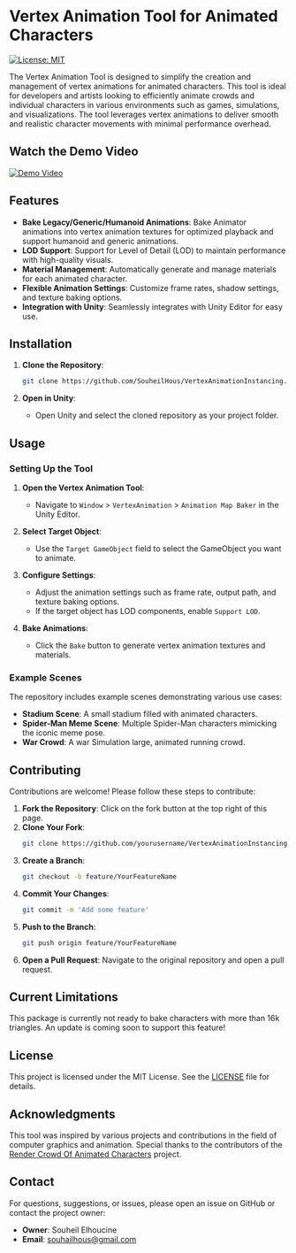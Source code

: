 # Vertex Animation Tool for Animated Characters



[![License: MIT](https://img.shields.io/badge/License-MIT-yellow.svg)](LICENSE)


The Vertex Animation Tool is designed to simplify the creation and management of vertex animations for animated characters. This tool is ideal for developers and artists looking to efficiently animate crowds and individual characters in various environments such as games, simulations, and visualizations. The tool leverages vertex animations to deliver smooth and realistic character movements with minimal performance overhead.

## Watch the Demo Video

[![Demo Video](https://img.youtube.com/vi/NrVlNjb3XuQ/0.jpg)](https://youtu.be/UWQL-R4SXvY)


## Features
- **Bake Legacy/Generic/Humanoid Animations**: Bake Animator animations into vertex animation textures for optimized playback and support humanoid and generic animations.
- **LOD Support**: Support for Level of Detail (LOD) to maintain performance with high-quality visuals.
- **Material Management**: Automatically generate and manage materials for each animated character.
- **Flexible Animation Settings**: Customize frame rates, shadow settings, and texture baking options.
- **Integration with Unity**: Seamlessly integrates with Unity Editor for easy use.

## Installation

1. **Clone the Repository**:
    ```sh
    git clone https://github.com/SouheilHous/VertexAnimationInstancing.git
    ```

2. **Open in Unity**:
    - Open Unity and select the cloned repository as your project folder.

## Usage

### Setting Up the Tool

1. **Open the Vertex Animation Tool**:
    - Navigate to `Window` > `VertexAnimation` > `Animation Map Baker` in the Unity Editor.

2. **Select Target Object**:
    - Use the `Target GameObject` field to select the GameObject you want to animate.

3. **Configure Settings**:
    - Adjust the animation settings such as frame rate, output path, and texture baking options.
    - If the target object has LOD components, enable `Support LOD`.

4. **Bake Animations**:
    - Click the `Bake` button to generate vertex animation textures and materials.

### Example Scenes

The repository includes example scenes demonstrating various use cases:
- **Stadium Scene**: A small stadium filled with animated characters.
- **Spider-Man Meme Scene**: Multiple Spider-Man characters mimicking the iconic meme pose.
- **War Crowd**: A war Simulation large, animated running crowd.

## Contributing

Contributions are welcome! Please follow these steps to contribute:
1. **Fork the Repository**: Click on the fork button at the top right of this page.
2. **Clone Your Fork**:
    ```sh
    git clone https://github.com/yourusername/VertexAnimationInstancing.git
    ```
3. **Create a Branch**:
    ```sh
    git checkout -b feature/YourFeatureName
    ```
4. **Commit Your Changes**:
    ```sh
    git commit -m 'Add some feature'
    ```
5. **Push to the Branch**:
    ```sh
    git push origin feature/YourFeatureName
    ```
6. **Open a Pull Request**: Navigate to the original repository and open a pull request.


## Current Limitations

This package is currently not ready to bake characters with more than 16k triangles. An update is coming soon to support this feature! 


## License

This project is licensed under the MIT License. See the [LICENSE](LICENSE) file for details.

## Acknowledgments

This tool was inspired by various projects and contributions in the field of computer graphics and animation. Special thanks to the contributors of the [Render Crowd Of Animated Characters](https://github.com/chenjd/Render-Crowd-Of-Animated-Characters) project.

## Contact

For questions, suggestions, or issues, please open an issue on GitHub or contact the project owner:
- **Owner**: Souheil Elhoucine
- **Email**: [souhailhous@gmail.com](mailto:souhailhous@gmail.com)
